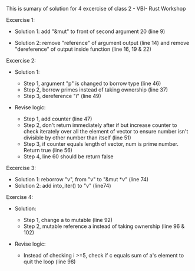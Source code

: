 This is sumary of solution for 4 excercise of class 2 - VBI- Rust Workshop

Excercise 1:
- Solution 1: add "&mut" to front of second argument 20 (line 9)
    
- Solution 2: remove "reference" of argument output (line 14) and remove "dereference" of output inside function (line 16, 19 & 22)


Excercise 2:
- Solution 1: 
  - Step 1, argument "p" is changed to borrow type (line 46)
  - Step 2, borrow primes instead of taking ownership (line 37)
  - Step 3, dereference "i" (line 49)

- Revise logic:
  - Step 1, add counter (line 47)
  - Step 2, don't return immediately after if but increase counter to check iterately over all the element of vector to ensure number isn't divisible by other number than itself (line 51)
  - Step 3, if counter equals length of vector, num is prime number. Return true (line 56)
  - Step 4, line 60 should be return false


Excercise 3:
- Solution 1: reborrow "v", from "v" to "&mut *v" (line 74)
- Solution 2: add into_iter() to "v" (line74)


Exercise 4:
- Solution: 
  - Step 1, change a to mutable (line 92)
  - Step 2, mutable reference a instead of taking ownership (line 96 & 102)

- Revise logic:
  - Instead of checking i >=5, check if c equals sum of a's element to quit the loop (line 98)
